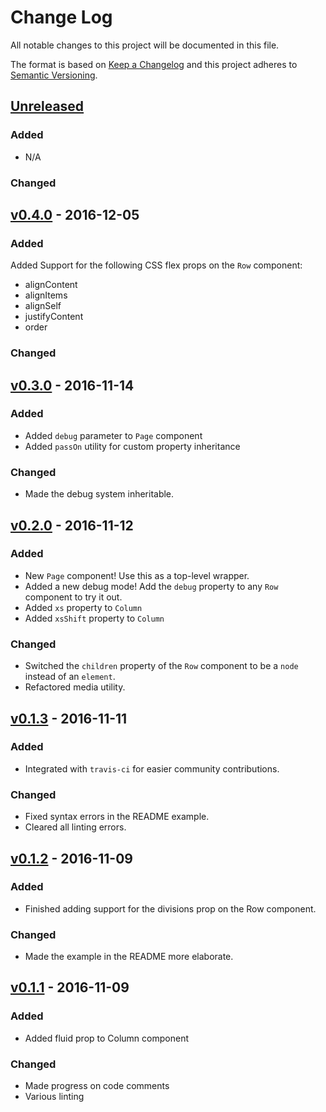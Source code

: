 # Change Log

All notable changes to this project will be documented in this file.

The format is based on [Keep a Changelog](http://keepachangelog.com/) and this project adheres to [Semantic Versioning](http://semver.org/).

## [Unreleased]

### Added

- N/A

### Changed

## [v0.4.0] - 2016-12-05

### Added

Added Support for the following CSS flex props on the `Row` component:
- alignContent
- alignItems
- alignSelf
- justifyContent
- order

### Changed

## [v0.3.0] - 2016-11-14

### Added

* Added `debug` parameter to `Page` component
* Added `passOn` utility for custom property inheritance

### Changed

* Made the debug system inheritable.

## [v0.2.0] - 2016-11-12

### Added

- New `Page` component! Use this as a top-level wrapper.
- Added a new debug mode! Add the `debug` property to any `Row` component to try it out.
- Added `xs` property to `Column`
- Added `xsShift` property to `Column`

### Changed

- Switched the `children` property of the `Row` component to be a `node` instead of an `element`.
- Refactored media utility.

## [v0.1.3] - 2016-11-11

### Added

- Integrated with `travis-ci` for easier community contributions.

### Changed

- Fixed syntax errors in the README example.
- Cleared all linting errors.

## [v0.1.2] - 2016-11-09

### Added

- Finished adding support for the divisions prop on the Row component.

### Changed

- Made the example in the README more elaborate.

## [v0.1.1] - 2016-11-09

### Added

- Added fluid prop to Column component

### Changed

- Made progress on code comments
- Various linting

[Unreleased]: https://github.com/JSBros/hedron/compare/v0.4.0...master
[v0.4.0]: https://github.com/JSBros/hedron/compare/v0.3.0...v0.4.0
[v0.3.0]: https://github.com/JSBros/hedron/compare/v0.2.0...v0.3.0
[v0.2.0]: https://github.com/JSBros/hedron/compare/v0.1.3...v0.2.0
[v0.1.3]: https://github.com/JSBros/hedron/compare/v0.1.2...v0.1.3
[v0.1.2]: https://github.com/JSBros/hedron/compare/v0.1.1...v0.1.2
[v0.1.1]: https://github.com/JSBros/hedron/compare/v0.1.0...v0.1.1

